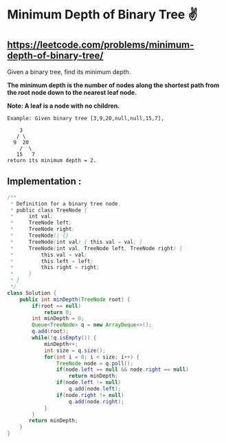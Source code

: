 # Minimum Depth of Binary Tree ✌️
## https://leetcode.com/problems/minimum-depth-of-binary-tree/
Given a binary tree, find its minimum depth.

**The minimum depth is the number of nodes along the shortest path from the root node down to the nearest leaf node.**

**Note: A leaf is a node with no children.**
```
Example: Given binary tree [3,9,20,null,null,15,7],

    3
   / \
  9  20
    /  \
   15   7
return its minimum depth = 2.
```

## Implementation :

```java
/**
 * Definition for a binary tree node.
 * public class TreeNode {
 *     int val;
 *     TreeNode left;
 *     TreeNode right;
 *     TreeNode() {}
 *     TreeNode(int val) { this.val = val; }
 *     TreeNode(int val, TreeNode left, TreeNode right) {
 *         this.val = val;
 *         this.left = left;
 *         this.right = right;
 *     }
 * }
 */
class Solution {
    public int minDepth(TreeNode root) {
        if(root == null)
            return 0;
        int minDepth = 0;
        Queue<TreeNode> q = new ArrayDeque<>();
        q.add(root);
        while(!q.isEmpty()) {
            minDepth++;
            int size = q.size();
            for(int i = 0; i < size; i++) {
                TreeNode node = q.poll();
                if(node.left == null && node.right == null)
                    return minDepth;
                if(node.left != null)
                    q.add(node.left);
                if(node.right != null)
                    q.add(node.right);
            }
        }
       return minDepth; 
    }
}
```


